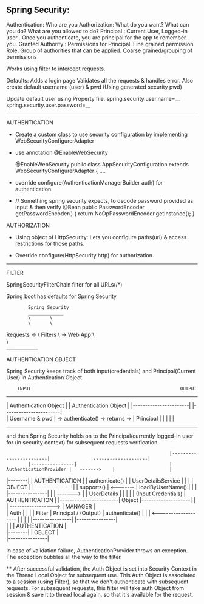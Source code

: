 Spring Security:
---------------

Authentication: Who are you
Authorization: What do you want? What can you do? What are you allowed to do?
Principal : Current User, Logged-in user . Once you authenticate, you are principal for the app to remember you.
Granted Authority : Permissions for Principal. Fine grained permission
Role: Group of authorities that can be applied. Coarse grained/grouping of permissions

Works using filter to intercept requests.

Defaults:
Adds a login page
Validates all the requests & handles error.
Also create default username (user) & pwd (Using generated security pwd)

Update default user using Property file.
spring.security.user.name=__
spring.security.user.password=__

_________________________________

AUTHENTICATION

  - Create a custom class to use security configuration by implementing WebSecurityConfigurerAdapter
  - use annotation @EnableWebSecurity
	
	@EnableWebSecurity
	public class AppSecurityConfiguration extends WebSecurityConfigurerAdapter {
	....
	
 - override configure(AuthenticationManagerBuilder auth) for authentication.
 
 -  // Something spring security expects, to decode password provided as input & then verify
	@Bean
	public PasswordEncoder getPasswordEncoder() {
		return NoOpPasswordEncoder.getInstance();
	}
	
AUTHORIZATION
	
 - Using object of HttpSecurity: Lets you configure paths(url) & access restrictions for those paths.
 
 - Override configure(HttpSecurity http) for authorization.
 				
 
 *********************************************************
 FILTER
 
 SpringSecurityFilterChain filter for all URLs(/*)
 
 Spring boot has defaults for Spring Security 
 				
 			Spring Security
  			_____________
 			\	    \	
 			\	    \
 Requests 	-> 	\  Filters  \	-> 	Web App	
  			\	    \
  			\	    \
  			_____________



AUTHENTICATION OBJECT
	
Spring Security keeps track of both input(credentials) and Principal(Current User) in Authentication Object.
 
 		INPUT														OUTPUT
  -------------------------									  -------------------------	
  | Authentication Object |								      | Authentication Object |
  |-----------------------|									  |-----------------------|		
  | Username & pwd 		  |  -> authenticate()	-> returns -> |		Principal		  |	
  |						  |									  |						  |
  -------------------------									  -------------------------	 
  
  
  and then Spring Security holds on to the Principal/currently logged-in user for (in security context) for subsequent requests verification.
  
  																|------------------------|				 |--------------------|	
			|----------------|									| AuthenticationProvider |   ------->	 |					  |
|--------|  | AUTHENTICATION |									| authenticate()		 |       		 | UserDetailsService |
|        |  | OBJECT         |		|----------------|          | supports()			 |   <-------    | loadByUserName()   |
|   	 |  |----------------|		|				 | -------> |                        |   UserDetails |					  | 					  |
|        |  (Input Credentials)		| AUTHENTICATION |			|------------------------|	 Object      |--------------------|
|        |  ------------------>     | MANAGER     	 |			
| Auth   |                          | 				 |
| Filter |	Principal / (Output)    | authenticate() |
|        |  <-------------------	| 				 |
|        |  |----------------|		|----------------|		
|        |  | AUTHENTICATION |				
|--------|  | OBJECT         |				
 			|----------------|
 			
 In case of validation failure, AuthenticationProvider throws an exception. The exception bubbles all the way to the filter.
 
 **
 After successful validation, the Auth Object is set into Security Context in the Thread Local Object for subsequent use.
 This Auth Object is associated to a session (using Filter), so that we don't authenticate with subsequent requests.
 For subsequent requests, this filter will take auth Object from session & save it to thread local again, so that it's available for the request.
 
 

